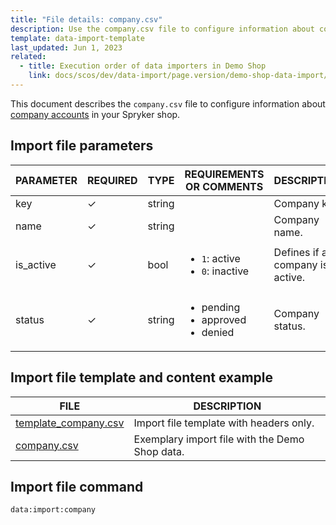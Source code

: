 ```yaml
---
title: "File details: company.csv"
description: Use the company.csv file to configure information about company accounts in your Spryker shop.
template: data-import-template
last_updated: Jun 1, 2023
related:
  - title: Execution order of data importers in Demo Shop
    link: docs/scos/dev/data-import/page.version/demo-shop-data-import/execution-order-of-data-importers-in-demo-shop.html
---
```


This document describes the `company.csv` file to configure information about [company accounts](/docs/pbc/all/customer-relationship-management/{{page.version}}/company-account-feature-overview/company-accounts-overview.html) in your Spryker shop.

## Import file parameters

| PARAMETER | REQUIRED |  TYPE | REQUIREMENTS OR COMMENTS                                  | DESCRIPTION |
| --- | --- | --- |-----------------------------------------------------------| --- |
| key |&check;| string |                                                           | Company key.|
| name |&check;| string |                                                           | Company name.|
| is_active | &check; | bool | <ul><li>`1`: active</li><li>`0`: inactive</li></ul>       | Defines if a company is active. |
| status |&check;|string| <ul><li>pending</li><li>approved</li><li>denied</li></ul> |Company status.|

## Import file template and content example

| FILE | DESCRIPTION |
|---|---|
| [template_company.csv](https://spryker.s3.eu-central-1.amazonaws.com/docs/pbc/all/customer-relationship-management/import-and-export-data/file-details-company.csv.md/template_company.csv)| Import file template with headers only. |
| [company.csv](https://spryker.s3.eu-central-1.amazonaws.com/docs/pbc/all/customer-relationship-management/import-and-export-data/file-details-company.csv.md/company.csv)| Exemplary import file with the Demo Shop data. |


## Import file command

```bash
data:import:company
```